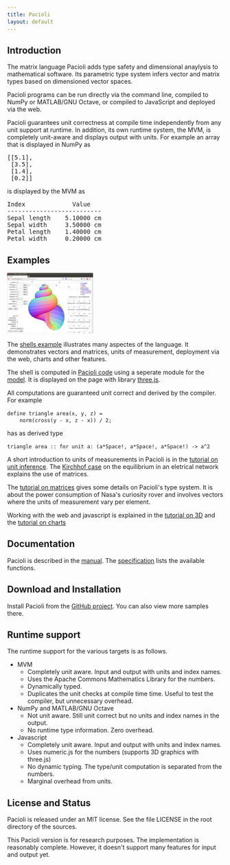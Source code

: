 ```yaml
---
title: Pacioli 
layout: default
---
```



Introduction
------------

The matrix language Pacioli adds type safety and dimensional anaylysis
to mathematical software. Its parametric type system infers vector and
matrix types based on dimensioned vector spaces.

Pacioli programs can be run directly via the command line, compiled to
NumPy or MATLAB/GNU Octave, or compiled to JavaScript and deployed via 
the web. 

Pacioli guarantees unit correctness at compile time independently from
any unit support at runtime. In addition, its own runtime system, the MVM,
is completely unit-aware and displays output with units. For example 
an array that is displayed in NumPy as
<pre>
[[5.1],
 [3.5],
 [1.4],
 [0.2]]
</pre>
is displayed by the MVM as
<pre>
Index             Value
--------------------------
Sepal length    5.10000 cm 
Sepal width     3.50000 cm
Petal length    1.40000 cm
Petal width     0.20000 cm
</pre>


Examples
--------

[<img src="shells.png"
      alt="Snapshot of a shell model"
      title="The Shells Case"
      width="200px">][shells] 
      
The [shells example][shells] illustrates many aspectes of the
language. It demonstrates vectors and matrices, units of measurement,
deployment via the web, charts and other features.

The shell is computed in [Pacioli code][prog] using a seperate module
for the [model][proglib]. It is displayed on the page with library
[three.js][three].

All computations are guaranteed unit correct and derived by the
compiler. For example

    define triangle area(x, y, z) =
        norm(cross(y - x, z - x)) / 2;

has as derived type

    triangle area :: for unit a: (a*Space!, a*Space!, a*Space!) -> a^2

A short introduction to units of measurements in Pacioli is in the
[tutorial on unit inference][inference].  The [Kirchhof
case][kirchhof] on the equilibrium in an eletrical network explains
the use of matrices.

The [tutorial on matrices][matrices] gives some details on Pacioli's
type system. It is about the power consumption of Nasa's curiosity
rover and involves vectors where the units of measurement vary per
element.

Working with the web and javascript is explained in the [tutorial on
3D][space] and the [tutorial on charts][charts]

[shells]: shells
[three]: http://threejs.org/
[prog]: https://raw.githubusercontent.com/pgriffel/pacioli/master/samples/shells/shells.pacioli
[proglib]: https://raw.githubusercontent.com/pgriffel/pacioli/master/samples/shells/model.pacioli
[inference]: unit-inference.html
[matrices]: matrices.html
[kirchhof]: kirchhof.html
[space]: space.html
[charts]: charts.html


Documentation
-------------

Pacioli is described in the [manual](manual.html). The
[specification](specification.html) lists the available functions.


Download and Installation
-------------------------

Install Pacioli from the [GitHub project][home]. You can also view
more samples there.

[home]: https://github.com/pgriffel/pacioli


Runtime support
---------------

The runtime support for the various targets is as follows.

<ul>
  <li>MVM
    <ul>
      <li>Completely unit aware. Input and output with units and index names.</li>
      <li>Uses the Apache Commons Mathematics Library for the numbers.</li>
      <li>Dynamically typed.</li>
      <li>Duplicates the unit checks at compile time time. Useful to test
          the compiler, but unnecessary overhead.</li>
    </ul>
  </li>
  <li>NumPy and MATLAB/GNU Octave
    <ul>
      <li>Not unit aware. Still unit correct but no units and index names in
          the output.</li>
      <li>No runtime type information. Zero overhead.</li>
    </ul>
  </li>      
  <li>Javascript
    <ul>
      <li>Completely unit aware. Input and output with units and index names.</li>
      <li>Uses numeric.js for the numbers (supports 3D graphics with three.js)</li>
      <li>No dynamic typing. The type/unit computation is separated from the
    numbers.</li>
      <li> Marginal overhead from units.</li>
    </ul>
  </li>
</ul>


License and Status
------------------

Pacioli is released under an MIT license. See the file LICENSE in the
root directory of the sources.

This Pacioli version is for research purposes. The implementation is
reasonably complete. However, it doesn't support many features for
input and output yet.
